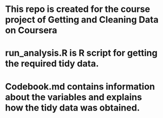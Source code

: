 # This repo is created for the course project of Getting and Cleaning Data on Coursera

# run_analysis.R is R script for getting the required tidy data.

# Codebook.md contains information about the variables and explains how the tidy data was obtained. 